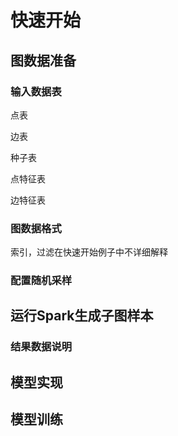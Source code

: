# 快速开始

## 图数据准备
### 输入数据表
点表

边表

种子表

点特征表

边特征表
### 图数据格式
索引，过滤在快速开始例子中不详细解释
### 配置随机采样

## 运行Spark生成子图样本

### 结果数据说明

## 模型实现

## 模型训练
